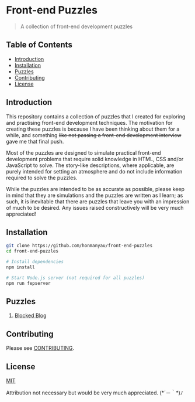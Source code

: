 # Front-end Puzzles

> A collection of front-end development puzzles

## Table of Contents

* [Introduction](#introduction)
* [Installation](#installation)
* [Puzzles](#puzzles)
* [Contributing](#contributing)
* [License](#license)

## Introduction

This repository contains a collection of puzzles that I created for exploring and practising front-end development techniques. The motivation for creating these puzzles is because I have been thinking about them for a while, and something  ~~like not passing a front-end development interview~~ gave me that final push.

Most of the puzzles are designed to simulate practical front-end development problems that require solid knowledge in HTML, CSS and/or JavaScript to solve. The story-like descriptions, where applicable, are purely intended for setting an atmosphere and do not include information required to solve the puzzles.

While the puzzles are intended to be as accurate as possible, please keep in mind that they are simulations and the puzzles are written as I learn; as such, it is inevitable that there are puzzles that leave you with an impression of much to be desired. Any issues raised constructively will be very much appreciated!

## Installation

```sh
git clone https://github.com/honmanyau/front-end-puzzles
cd front-end-puzzles

# Install dependencies
npm install

# Start Node.js server (not required for all puzzles)
npm run fepserver
```

## Puzzles

1. [Blocked Blog](https://github.com/honmanyau/front-end-puzzles/tree/master/src/puzzles/001-blocked-blog)

## Contributing

Please see [CONTRIBUTING](https://github.com/honmanyau/front-end-puzzles/blob/master/CONTRIBUTING.md).

## License

[MIT](https://github.com/honmanyau/front-end-puzzles/blob/master/LICENSE.md)

Attribution not necessary but would be very much appreciated. (\*´－｀\*)ﾉ

